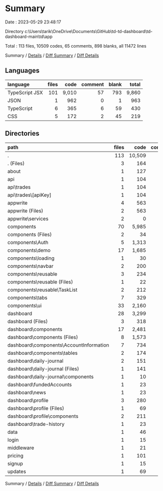 # Summary

Date : 2023-05-29 23:48:17

Directory c:\\Users\\tarik\\OneDrive\\Documents\\GitHub\\td-td-dashboard\\td-dashboard-main\\td\\app

Total : 113 files,  10509 codes, 65 comments, 898 blanks, all 11472 lines

Summary / [Details](details.md) / [Diff Summary](diff.md) / [Diff Details](diff-details.md)

## Languages
| language | files | code | comment | blank | total |
| :--- | ---: | ---: | ---: | ---: | ---: |
| TypeScript JSX | 101 | 9,010 | 57 | 793 | 9,860 |
| JSON | 1 | 962 | 0 | 1 | 963 |
| TypeScript | 6 | 365 | 6 | 59 | 430 |
| CSS | 5 | 172 | 2 | 45 | 219 |

## Directories
| path | files | code | comment | blank | total |
| :--- | ---: | ---: | ---: | ---: | ---: |
| . | 113 | 10,509 | 65 | 898 | 11,472 |
| . (Files) | 3 | 164 | 1 | 37 | 202 |
| about | 1 | 127 | 0 | 4 | 131 |
| api | 1 | 104 | 0 | 14 | 118 |
| api\\trades | 1 | 104 | 0 | 14 | 118 |
| api\\trades\\[apiKey] | 1 | 104 | 0 | 14 | 118 |
| appwrite | 4 | 563 | 7 | 54 | 624 |
| appwrite (Files) | 2 | 563 | 7 | 52 | 622 |
| appwrite\\services | 2 | 0 | 0 | 2 | 2 |
| components | 70 | 5,985 | 29 | 530 | 6,544 |
| components (Files) | 2 | 34 | 0 | 8 | 42 |
| components\\Auth | 5 | 1,313 | 0 | 22 | 1,335 |
| components\\demo | 17 | 1,685 | 11 | 131 | 1,827 |
| components\\loading | 1 | 30 | 0 | 2 | 32 |
| components\\navbar | 2 | 200 | 12 | 11 | 223 |
| components\\reusable | 3 | 234 | 2 | 15 | 251 |
| components\\reusable (Files) | 1 | 22 | 1 | 4 | 27 |
| components\\reusable\\TaskList | 2 | 212 | 1 | 11 | 224 |
| components\\tabs | 7 | 329 | 1 | 40 | 370 |
| components\\ui | 33 | 2,160 | 3 | 301 | 2,464 |
| dashboard | 28 | 3,299 | 25 | 238 | 3,562 |
| dashboard (Files) | 3 | 318 | 1 | 16 | 335 |
| dashboard\\components | 17 | 2,481 | 20 | 166 | 2,667 |
| dashboard\\components (Files) | 8 | 1,573 | 14 | 95 | 1,682 |
| dashboard\\components\\AccountInformation | 7 | 734 | 4 | 53 | 791 |
| dashboard\\components\\tables | 2 | 174 | 2 | 18 | 194 |
| dashboard\\daily-journal | 2 | 151 | 0 | 8 | 159 |
| dashboard\\daily-journal (Files) | 1 | 141 | 0 | 5 | 146 |
| dashboard\\daily-journal\\components | 1 | 10 | 0 | 3 | 13 |
| dashboard\\fundedAccounts | 1 | 23 | 0 | 4 | 27 |
| dashboard\\news | 1 | 23 | 0 | 4 | 27 |
| dashboard\\profile | 3 | 280 | 4 | 36 | 320 |
| dashboard\\profile (Files) | 1 | 69 | 0 | 3 | 72 |
| dashboard\\profile\\components | 2 | 211 | 4 | 33 | 248 |
| dashboard\\trade-history | 1 | 23 | 0 | 4 | 27 |
| data | 1 | 46 | 0 | 2 | 48 |
| login | 1 | 15 | 0 | 3 | 18 |
| middleware | 1 | 21 | 2 | 6 | 29 |
| pricing | 1 | 101 | 0 | 4 | 105 |
| signup | 1 | 15 | 0 | 3 | 18 |
| updates | 1 | 69 | 1 | 3 | 73 |

Summary / [Details](details.md) / [Diff Summary](diff.md) / [Diff Details](diff-details.md)
